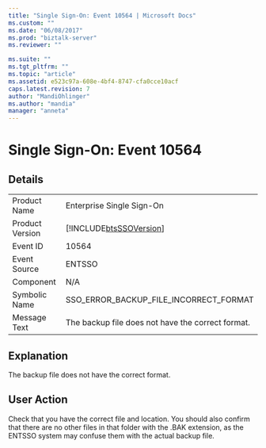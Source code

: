```yaml
---
title: "Single Sign-On: Event 10564 | Microsoft Docs"
ms.custom: ""
ms.date: "06/08/2017"
ms.prod: "biztalk-server"
ms.reviewer: ""

ms.suite: ""
ms.tgt_pltfrm: ""
ms.topic: "article"
ms.assetid: e523c97a-608e-4bf4-8747-cfa0cce10acf
caps.latest.revision: 7
author: "MandiOhlinger"
ms.author: "mandia"
manager: "anneta"
---
```

# Single Sign-On: Event 10564
## Details  
  
|                 |                                                            |
|-----------------|------------------------------------------------------------|
|  Product Name   |                 Enterprise Single Sign-On                  |
| Product Version | [!INCLUDE[btsSSOVersion](../includes/btsssoversion-md.md)] |
|    Event ID     |                           10564                            |
|  Event Source   |                           ENTSSO                           |
|    Component    |                            N/A                             |
|  Symbolic Name  |           SSO_ERROR_BACKUP_FILE_INCORRECT_FORMAT           |
|  Message Text   |     The backup file does not have the correct format.      |
  
## Explanation  
 The backup file does not have the correct format.  
  
## User Action  
 Check that you have the correct file and location. You should also confirm that there are no other files in that folder with the .BAK extension, as the ENTSSO system may confuse them with the actual backup file.